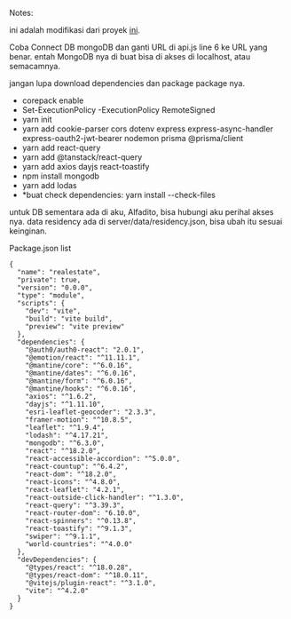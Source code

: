Notes:

ini adalah modifikasi dari proyek [ini](https://www.youtube.com/watch?v=rN1fNO-ATb0).

Coba Connect DB mongoDB dan ganti URL di api.js line 6 ke URL yang benar. 
entah MongoDB nya di buat bisa di akses di localhost, atau semacamnya.

jangan lupa download dependencies dan package package nya.

- corepack enable
- Set-ExecutionPolicy -ExecutionPolicy RemoteSigned
- yarn init
- yarn add cookie-parser cors dotenv express express-async-handler express-oauth2-jwt-bearer nodemon prisma @prisma/client
- yarn add react-query
- yarn add @tanstack/react-query
- yarn add axios dayjs react-toastify
- npm install mongodb
- yarn add lodas
- *buat check dependencies: yarn install --check-files
  

untuk DB sementara ada di aku, Alfadito, bisa hubungi aku perihal akses nya.
data residency ada di server/data/residency.json, bisa ubah itu sesuai keinginan. 



Package.json list
```
{
  "name": "realestate",
  "private": true,
  "version": "0.0.0",
  "type": "module",
  "scripts": {
    "dev": "vite",
    "build": "vite build",
    "preview": "vite preview"
  },
  "dependencies": {
    "@auth0/auth0-react": "2.0.1",
    "@emotion/react": "^11.11.1",
    "@mantine/core": "^6.0.16",
    "@mantine/dates": "^6.0.16",
    "@mantine/form": "^6.0.16",
    "@mantine/hooks": "^6.0.16",
    "axios": "^1.6.2",
    "dayjs": "^1.11.10",
    "esri-leaflet-geocoder": "2.3.3",
    "framer-motion": "^10.8.5",
    "leaflet": "^1.9.4",
    "lodash": "^4.17.21",
    "mongodb": "^6.3.0",
    "react": "^18.2.0",
    "react-accessible-accordion": "^5.0.0",
    "react-countup": "^6.4.2",
    "react-dom": "^18.2.0",
    "react-icons": "^4.8.0",
    "react-leaflet": "4.2.1",
    "react-outside-click-handler": "^1.3.0",
    "react-query": "^3.39.3",
    "react-router-dom": "6.10.0",
    "react-spinners": "^0.13.8",
    "react-toastify": "^9.1.3",
    "swiper": "^9.1.1",
    "world-countries": "^4.0.0"
  },
  "devDependencies": {
    "@types/react": "^18.0.28",
    "@types/react-dom": "^18.0.11",
    "@vitejs/plugin-react": "^3.1.0",
    "vite": "^4.2.0"
  }
}
```


